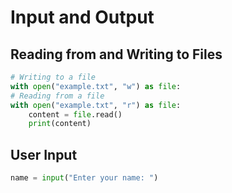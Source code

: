 # Input and Output

## Reading from and Writing to Files

```python
# Writing to a file
with open("example.txt", "w") as file:
# Reading from a file
with open("example.txt", "r") as file:
    content = file.read()
    print(content)
```

## User Input

```python
name = input("Enter your name: ")
```

